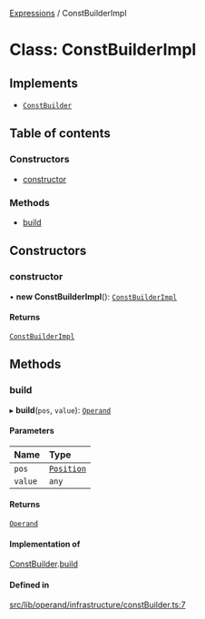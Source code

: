 [Expressions](../README.md) / ConstBuilderImpl

# Class: ConstBuilderImpl

## Implements

- [`ConstBuilder`](../interfaces/ConstBuilder.md)

## Table of contents

### Constructors

- [constructor](ConstBuilderImpl.md#constructor)

### Methods

- [build](ConstBuilderImpl.md#build)

## Constructors

### constructor

• **new ConstBuilderImpl**(): [`ConstBuilderImpl`](ConstBuilderImpl.md)

#### Returns

[`ConstBuilderImpl`](ConstBuilderImpl.md)

## Methods

### build

▸ **build**(`pos`, `value`): [`Operand`](Operand.md)

#### Parameters

| Name | Type |
| :------ | :------ |
| `pos` | [`Position`](Position.md) |
| `value` | `any` |

#### Returns

[`Operand`](Operand.md)

#### Implementation of

[ConstBuilder](../interfaces/ConstBuilder.md).[build](../interfaces/ConstBuilder.md#build)

#### Defined in

[src/lib/operand/infrastructure/constBuilder.ts:7](https://github.com/data7expressions/3xpr/blob/4ba1e4ce6d1a7c81471bad9e3b4b08ed95379b30/src/lib/operand/infrastructure/constBuilder.ts#L7)
